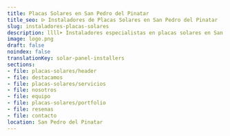```yaml
---
title: Placas Solares en San Pedro del Pinatar
title_seo: ᐅ Instaladores de Placas Solares en San Pedro del Pinatar
slug: instaladores-placas-solares
description: llll➤ Instaladores especialistas en placas solares en San Pedro del Pinatar. Soluciones sostenibles y eficientes. Mejores técnicas y precios competitivos ✅ ¡Contáctanos!
image: logo.png
draft: false
noindex: false
translationKey: solar-panel-installers
sections:
- file: placas-solares/header
- file: destacamos
- file: placas-solares/servicios
- file: nosotros
- file: equipo
- file: placas-solares/portfolio
- file: resenas
- file: contacto
location: San Pedro del Pinatar
---
```

